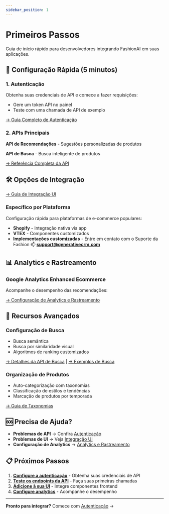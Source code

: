 ```yaml
---
sidebar_position: 1
---
```


# Primeiros Passos

Guia de início rápido para desenvolvedores integrando FashionAI em suas aplicações.

## 🚀 Configuração Rápida (5 minutos)

### 1. Autenticação
Obtenha suas credenciais de API e comece a fazer requisições:
- Gere um token API no painel
- Teste com uma chamada de API de exemplo

[→ Guia Completo de Autenticação](./customization-reference/authentication)

### 2. APIs Principais
**API de Recomendações** - Sugestões personalizadas de produtos

**API de Busca** - Busca inteligente de produtos

[→ Referência Completa da API](./recommendations-search/api-endpoints)

## 🛠️ Opções de Integração

[→ Guia de Integração UI](./customization-reference/ui-integration)

### Específico por Plataforma
Configuração rápida para plataformas de e-commerce populares:
- **Shopify** - Integração nativa via app
- **VTEX** - Componentes customizados
- **Implementações customizadas** - Entre em contato com o Suporte da Fashion :mailbox: **support@generativecrm.com**

## 📊 Analytics e Rastreamento

### Google Analytics Enhanced Ecommerce
Acompanhe o desempenho das recomendações:

[→ Configuração de Analytics e Rastreamento](./analytics/)

## 🎯 Recursos Avançados

### Configuração de Busca
- Busca semântica
- Busca por similaridade visual
- Algoritmos de ranking customizados

[→ Detalhes da API de Busca](./recommendations-search/search/overview) | [→ Exemplos de Busca](./recommendations-search/search/examples)

### Organização de Produtos
- Auto-categorização com taxonomias
- Classificação de estilos e tendências
- Marcação de produtos por temporada

[→ Guia de Taxonomias](../user-guide/taxonomy/index.md)

## 🆘 Precisa de Ajuda?

- **Problemas de API** → Confira [Autenticação](./customization-reference/authentication)
- **Problemas de UI** → Veja [Integração UI](./customization-reference/ui-integration)
- **Configuração de Analytics** → [Analytics e Rastreamento](./analytics/)

## 📋 Próximos Passos

1. **[Configure a autenticação](./customization-reference/authentication)** - Obtenha suas credenciais de API
2. **[Teste os endpoints da API](./recommendations-search/api-endpoints)** - Faça suas primeiras chamadas
3. **[Adicione à sua UI](./customization-reference/ui-integration)** - Integre componentes frontend
4. **[Configure analytics](./analytics/)** - Acompanhe o desempenho

---

**Pronto para integrar?** Comece com [Autenticação](./customization-reference/authentication) →